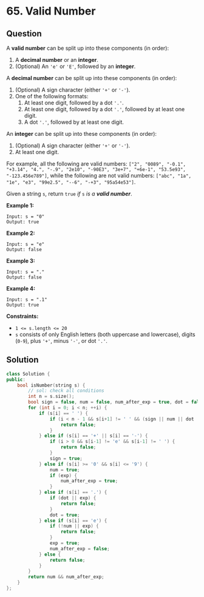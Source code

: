 # 65. Valid Number

## Question

A **valid number** can be split up into these components \(in order\):

1. A **decimal number** or an **integer**.
2. \(Optional\) An `'e'` or `'E'`, followed by an **integer**.

A **decimal number** can be split up into these components \(in order\):

1. \(Optional\) A sign character \(either `'+'` or `'-'`\).
2. One of the following formats:
   1. At least one digit, followed by a dot `'.'`.
   2. At least one digit, followed by a dot `'.'`, followed by at least one digit.
   3. A dot `'.'`, followed by at least one digit.

An **integer** can be split up into these components \(in order\):

1. \(Optional\) A sign character \(either `'+'` or `'-'`\).
2. At least one digit.

For example, all the following are valid numbers: `["2", "0089", "-0.1", "+3.14", "4.", "-.9", "2e10", "-90E3", "3e+7", "+6e-1", "53.5e93", "-123.456e789"]`, while the following are not valid numbers: `["abc", "1a", "1e", "e3", "99e2.5", "--6", "-+3", "95a54e53"]`.

Given a string `s`, return `true` _if_ `s` _is a **valid number**_.

**Example 1:**

```text
Input: s = "0"
Output: true
```

**Example 2:**

```text
Input: s = "e"
Output: false
```

**Example 3:**

```text
Input: s = "."
Output: false
```

**Example 4:**

```text
Input: s = ".1"
Output: true
```

**Constraints:**

* `1 <= s.length <= 20`
* `s` consists of only English letters \(both uppercase and lowercase\), digits \(`0-9`\), plus `'+'`, minus `'-'`, or dot `'.'`.

## Solution

```cpp
class Solution {
public:
    bool isNumber(string s) {
        // sol: check all conditions
        int n = s.size();
        bool sign = false, num = false, num_after_exp = true, dot = false, exp = false;
        for (int i = 0; i < n; ++i) {
            if (s[i] == ' ') {
                if (i < n - 1 && s[i+1] != ' ' && (sign || num || dot || exp)) {
                    return false;
                }
            } else if (s[i] == '+' || s[i] == '-') {
                if (i > 0 && s[i-1] != 'e' && s[i-1] != ' ') {
                    return false;
                }
                sign = true;
            } else if (s[i] >= '0' && s[i] <= '9') {
                num = true;
                if (exp) {
                    num_after_exp = true;
                }
            } else if (s[i] == '.') {
                if (dot || exp) {
                    return false;
                }
                dot = true;
            } else if (s[i] == 'e') {
                if (!num || exp) {
                    return false;
                }
                exp = true;
                num_after_exp = false;
            } else {
                return false;
            }
        }
        return num && num_after_exp;
    }
};
```

